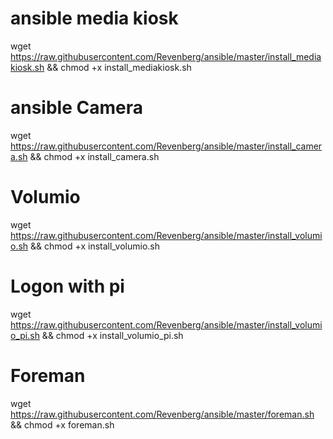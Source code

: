 # ansible media kiosk
wget https://raw.githubusercontent.com/Revenberg/ansible/master/install_mediakiosk.sh && chmod +x install_mediakiosk.sh

# ansible Camera
wget https://raw.githubusercontent.com/Revenberg/ansible/master/install_camera.sh && chmod +x install_camera.sh

# Volumio
wget https://raw.githubusercontent.com/Revenberg/ansible/master/install_volumio.sh && chmod +x install_volumio.sh

# Logon with pi
wget https://raw.githubusercontent.com/Revenberg/ansible/master/install_volumio_pi.sh && chmod +x install_volumio_pi.sh

# Foreman
wget https://raw.githubusercontent.com/Revenberg/ansible/master/foreman.sh && chmod +x foreman.sh
